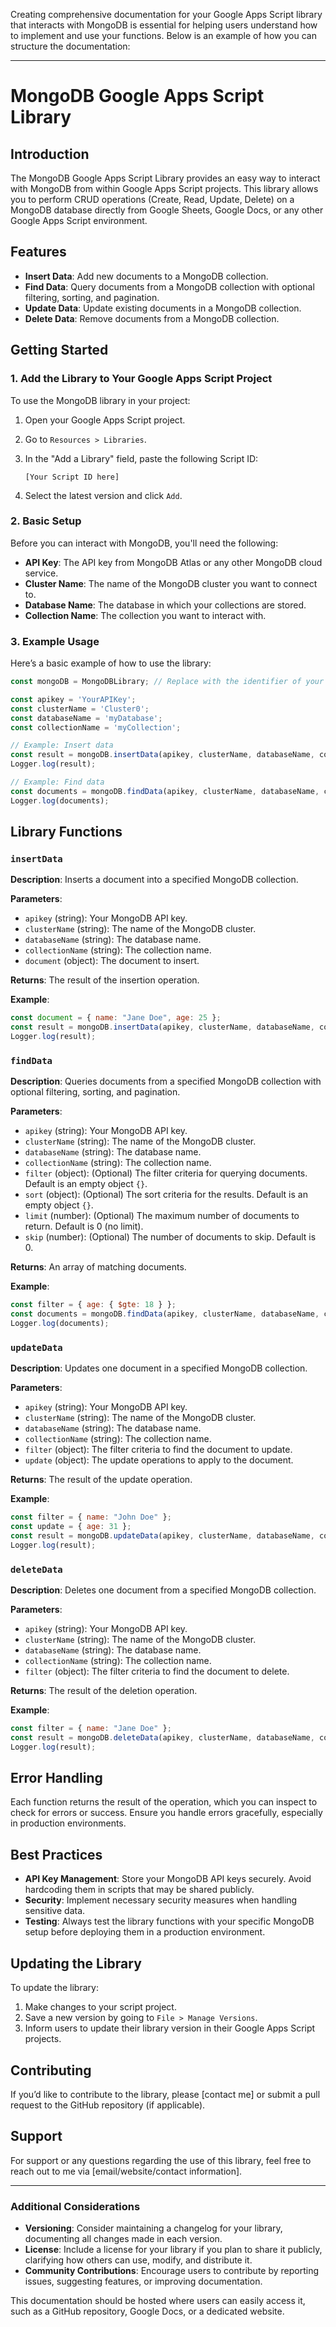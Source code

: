 Creating comprehensive documentation for your Google Apps Script library that interacts with MongoDB is essential for helping users understand how to implement and use your functions. Below is an example of how you can structure the documentation:

---

# MongoDB Google Apps Script Library

## Introduction

The MongoDB Google Apps Script Library provides an easy way to interact with MongoDB from within Google Apps Script projects. This library allows you to perform CRUD operations (Create, Read, Update, Delete) on a MongoDB database directly from Google Sheets, Google Docs, or any other Google Apps Script environment.

## Features

- **Insert Data**: Add new documents to a MongoDB collection.
- **Find Data**: Query documents from a MongoDB collection with optional filtering, sorting, and pagination.
- **Update Data**: Update existing documents in a MongoDB collection.
- **Delete Data**: Remove documents from a MongoDB collection.

## Getting Started

### 1. Add the Library to Your Google Apps Script Project

To use the MongoDB library in your project:

1. Open your Google Apps Script project.
2. Go to `Resources > Libraries`.
3. In the "Add a Library" field, paste the following Script ID:

   ```
   [Your Script ID here]
   ```

4. Select the latest version and click `Add`.

### 2. Basic Setup

Before you can interact with MongoDB, you'll need the following:

- **API Key**: The API key from MongoDB Atlas or any other MongoDB cloud service.
- **Cluster Name**: The name of the MongoDB cluster you want to connect to.
- **Database Name**: The database in which your collections are stored.
- **Collection Name**: The collection you want to interact with.

### 3. Example Usage

Here’s a basic example of how to use the library:

```javascript
const mongoDB = MongoDBLibrary; // Replace with the identifier of your library

const apikey = 'YourAPIKey';
const clusterName = 'Cluster0';
const databaseName = 'myDatabase';
const collectionName = 'myCollection';

// Example: Insert data
const result = mongoDB.insertData(apikey, clusterName, databaseName, collectionName, { name: "John Doe", age: 30 });
Logger.log(result);

// Example: Find data
const documents = mongoDB.findData(apikey, clusterName, databaseName, collectionName, { name: "John Doe" });
Logger.log(documents);
```

## Library Functions

### `insertData`

**Description**: Inserts a document into a specified MongoDB collection.

**Parameters**:

- `apikey` (string): Your MongoDB API key.
- `clusterName` (string): The name of the MongoDB cluster.
- `databaseName` (string): The database name.
- `collectionName` (string): The collection name.
- `document` (object): The document to insert.

**Returns**: The result of the insertion operation.

**Example**:
```javascript
const document = { name: "Jane Doe", age: 25 };
const result = mongoDB.insertData(apikey, clusterName, databaseName, collectionName, document);
Logger.log(result);
```

### `findData`

**Description**: Queries documents from a specified MongoDB collection with optional filtering, sorting, and pagination.

**Parameters**:

- `apikey` (string): Your MongoDB API key.
- `clusterName` (string): The name of the MongoDB cluster.
- `databaseName` (string): The database name.
- `collectionName` (string): The collection name.
- `filter` (object): (Optional) The filter criteria for querying documents. Default is an empty object `{}`.
- `sort` (object): (Optional) The sort criteria for the results. Default is an empty object `{}`.
- `limit` (number): (Optional) The maximum number of documents to return. Default is 0 (no limit).
- `skip` (number): (Optional) The number of documents to skip. Default is 0.

**Returns**: An array of matching documents.

**Example**:
```javascript
const filter = { age: { $gte: 18 } };
const documents = mongoDB.findData(apikey, clusterName, databaseName, collectionName, filter);
Logger.log(documents);
```

### `updateData`

**Description**: Updates one document in a specified MongoDB collection.

**Parameters**:

- `apikey` (string): Your MongoDB API key.
- `clusterName` (string): The name of the MongoDB cluster.
- `databaseName` (string): The database name.
- `collectionName` (string): The collection name.
- `filter` (object): The filter criteria to find the document to update.
- `update` (object): The update operations to apply to the document.

**Returns**: The result of the update operation.

**Example**:
```javascript
const filter = { name: "John Doe" };
const update = { age: 31 };
const result = mongoDB.updateData(apikey, clusterName, databaseName, collectionName, filter, update);
Logger.log(result);
```

### `deleteData`

**Description**: Deletes one document from a specified MongoDB collection.

**Parameters**:

- `apikey` (string): Your MongoDB API key.
- `clusterName` (string): The name of the MongoDB cluster.
- `databaseName` (string): The database name.
- `collectionName` (string): The collection name.
- `filter` (object): The filter criteria to find the document to delete.

**Returns**: The result of the deletion operation.

**Example**:
```javascript
const filter = { name: "Jane Doe" };
const result = mongoDB.deleteData(apikey, clusterName, databaseName, collectionName, filter);
Logger.log(result);
```

## Error Handling

Each function returns the result of the operation, which you can inspect to check for errors or success. Ensure you handle errors gracefully, especially in production environments.

## Best Practices

- **API Key Management**: Store your MongoDB API keys securely. Avoid hardcoding them in scripts that may be shared publicly.
- **Security**: Implement necessary security measures when handling sensitive data.
- **Testing**: Always test the library functions with your specific MongoDB setup before deploying them in a production environment.

## Updating the Library

To update the library:

1. Make changes to your script project.
2. Save a new version by going to `File > Manage Versions`.
3. Inform users to update their library version in their Google Apps Script projects.

## Contributing

If you’d like to contribute to the library, please [contact me] or submit a pull request to the GitHub repository (if applicable).

## Support

For support or any questions regarding the use of this library, feel free to reach out to me via [email/website/contact information].

---

### Additional Considerations

- **Versioning**: Consider maintaining a changelog for your library, documenting all changes made in each version.
- **License**: Include a license for your library if you plan to share it publicly, clarifying how others can use, modify, and distribute it.
- **Community Contributions**: Encourage users to contribute by reporting issues, suggesting features, or improving documentation.

This documentation should be hosted where users can easily access it, such as a GitHub repository, Google Docs, or a dedicated website.
